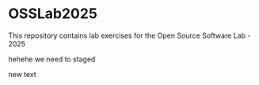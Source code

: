 # OSSLab2025

This repository contains lab exercises for the Open Source Software Lab - 2025

hehehe we need to staged

new text

